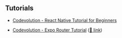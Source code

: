 ## Tutorials

- [Codevolution - React Native Tutorial for Beginners](https://www.youtube.com/playlist?list=PLC3y8-rFHvwhiQJD1di4eRVN30WWCXkg1)

- [Codevolution - Expo Router Tutorial](https://www.youtube.com/watch?v=fOWjYOCopbc&list=PLC3y8-rFHvwgVmqbtQkPDxkvDf6w5_eGA) ([🔗 link](https://github.com/dkmqflx/expo-router-study))
